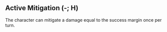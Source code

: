 ## Active Mitigation (-; H)

The character can mitigate a damage equal to the success margin once per
turn.

